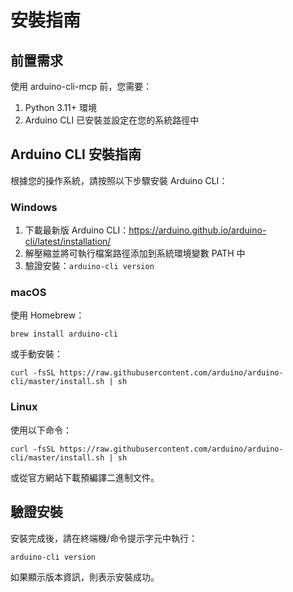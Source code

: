 # 安裝指南

## 前置需求

使用 arduino-cli-mcp 前，您需要：

1. Python 3.11+ 環境
2. Arduino CLI 已安裝並設定在您的系統路徑中

## Arduino CLI 安裝指南

根據您的操作系統，請按照以下步驟安裝 Arduino CLI：

### Windows

1. 下載最新版 Arduino CLI：https://arduino.github.io/arduino-cli/latest/installation/
2. 解壓縮並將可執行檔案路徑添加到系統環境變數 PATH 中
3. 驗證安裝：`arduino-cli version`

### macOS

使用 Homebrew：

```
brew install arduino-cli
```

或手動安裝：

```
curl -fsSL https://raw.githubusercontent.com/arduino/arduino-cli/master/install.sh | sh
```

### Linux

使用以下命令：

```
curl -fsSL https://raw.githubusercontent.com/arduino/arduino-cli/master/install.sh | sh
```

或從官方網站下載預編譯二進制文件。

## 驗證安裝

安裝完成後，請在終端機/命令提示字元中執行：

```
arduino-cli version
```

如果顯示版本資訊，則表示安裝成功。
